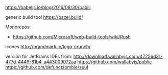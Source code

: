 https://babeljs.io/blog/2016/08/30/babili


generic build tool     https://bazel.build/

Monorepos:
- https://github.com/Microsoft/web-build-tools/wiki/Rush


icones  http://brandmark.io/logo-crunch/


version for JetBrains IDEs from: http://download.wallabyjs.com/47256d31-477d-4449-81b4-a443009972aa
https://github.com/wallabyjs/public
https://github.com/defunctzombie/zuul

